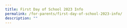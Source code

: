 ```yaml
---
title: First Day of School 2023 Info
permalink: /for-parents/first-day-of-school-2023-info/
description: ""
---
```

